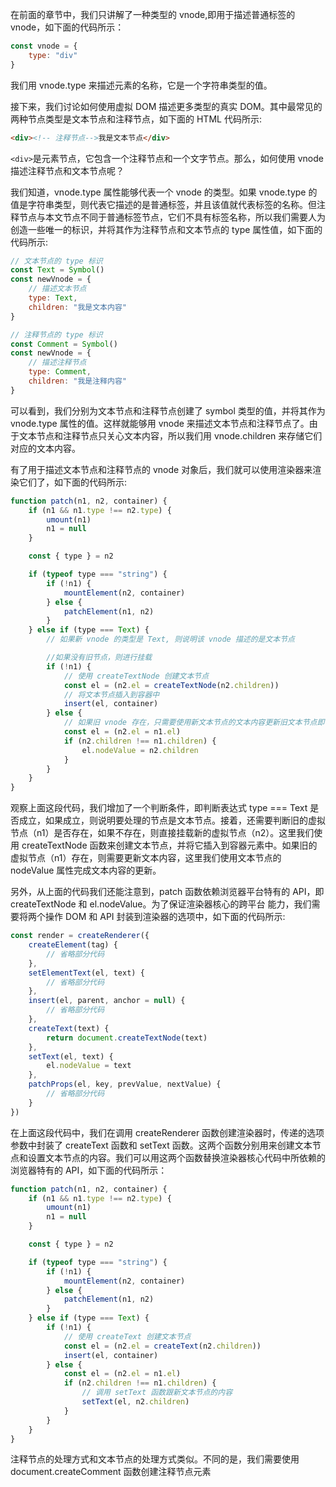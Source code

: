 在前面的章节中，我们只讲解了一种类型的 vnode,即用于描述普通标签的 vnode，如下面的代码所示：

```js
const vnode = {
	type: "div"
}
```

我们用 vnode.type 来描述元素的名称，它是一个字符串类型的值。

接下来，我们讨论如何使用虚拟 DOM 描述更多类型的真实 DOM。其中最常见的两种节点类型是文本节点和注释节点，如下面的 HTML 代码所示:

```html
<div><!-- 注释节点-->我是文本节点</div>
```

`<div>`是元素节点，它包含一个注释节点和一个文字节点。那么，如何使用 vnode 描述注释节点和文本节点呢？

我们知道，vnode.type 属性能够代表一个 vnode 的类型。如果 vnode.type 的值是字符串类型，则代表它描述的是普通标签，并且该值就代表标签的名称。但注释节点与本文节点不同于普通标签节点，它们不具有标签名称，所以我们需要人为创造一些唯一的标识，并将其作为注释节点和文本节点的 type 属性值，如下面的代码所示:

```js
// 文本节点的 type 标识
const Text = Symbol()
const newVnode = {
	// 描述文本节点
	type: Text,
	children: "我是文本内容"
}

// 注释节点的 type 标识
const Comment = Symbol()
const newVnode = {
	// 描述注释节点
	type: Comment,
	children: "我是注释内容"
}
```

可以看到，我们分别为文本节点和注释节点创建了 symbol 类型的值，并将其作为 vnode.type 属性的值。这样就能够用 vnode 来描述文本节点和注释节点了。由于文本节点和注释节点只关心文本内容，所以我们用 vnode.children 来存储它们对应的文本内容。

有了用于描述文本节点和注释节点的 vnode 对象后，我们就可以使用渲染器来渲染它们了，如下面的代码所示:

```js
function patch(n1, n2, container) {
	if (n1 && n1.type !== n2.type) {
		umount(n1)
		n1 = null
	}

	const { type } = n2

	if (typeof type === "string") {
		if (!n1) {
			mountElement(n2, container)
		} else {
			patchElement(n1, n2)
		}
	} else if (type === Text) {
		// 如果新 vnode 的类型是 Text, 则说明该 vnode 描述的是文本节点

		//如果没有旧节点，则进行挂载
		if (!n1) {
			// 使用 createTextNode 创建文本节点
			const el = (n2.el = createTextNode(n2.children))
			// 将文本节点插入到容器中
			insert(el, container)
		} else {
			// 如果旧 vnode 存在，只需要使用新文本节点的文本内容更新旧文本节点即可
			const el = (n2.el = n1.el)
			if (n2.children !== n1.children) {
				el.nodeValue = n2.children
			}
		}
	}
}
```

观察上面这段代码，我们增加了一个判断条件，即判断表达式 type === Text 是否成立，如果成立，则说明要处理的节点是文本节点。接着，还需要判断旧的虚拟节点（n1）是否存在，如果不存在，则直接挂载新的虚拟节点（n2）。这里我们使用 createTextNode 函数来创建文本节点，并将它插入到容器元素中。如果旧的虚拟节点（n1）存在，则需要更新文本内容，这里我们使用文本节点的 nodeValue 属性完成文本内容的更新。

另外，从上面的代码我们还能注意到，patch 函数依赖浏览器平台特有的 API，即 createTextNode 和 el.nodeValue。为了保证渲染器核心的跨平台
能力，我们需要将两个操作 DOM 和 API 封装到渲染器的选项中，如下面的代码所示:

```js
const render = createRenderer({
	createElement(tag) {
		// 省略部分代码
	},
	setElementText(el, text) {
		// 省略部分代码
	},
	insert(el, parent, anchor = null) {
		// 省略部分代码
	},
	createText(text) {
		return document.createTextNode(text)
	},
	setText(el, text) {
		el.nodeValue = text
	},
	patchProps(el, key, prevValue, nextValue) {
		// 省略部分代码
	}
})
```

在上面这段代码中，我们在调用 createRenderer 函数创建渲染器时，传递的选项参数中封装了 createText 函数和 setText 函数。这两个函数分别用来创建文本节点和设置文本节点的内容。我们可以用这两个函数替换渲染器核心代码中所依赖的浏览器特有的 API，如下面的代码所示：

```js
function patch(n1, n2, container) {
	if (n1 && n1.type !== n2.type) {
		umount(n1)
		n1 = null
	}

	const { type } = n2

	if (typeof type === "string") {
		if (!n1) {
			mountElement(n2, container)
		} else {
			patchElement(n1, n2)
		}
	} else if (type === Text) {
		if (!n1) {
			// 使用 createText 创建文本节点
			const el = (n2.el = createText(n2.children))
			insert(el, container)
		} else {
			const el = (n2.el = n1.el)
			if (n2.children !== n1.children) {
				// 调用 setText 函数跟新文本节点的内容
				setText(el, n2.children)
			}
		}
	}
}
```

注释节点的处理方式和文本节点的处理方式类似。不同的是，我们需要使用 document.createComment 函数创建注释节点元素
